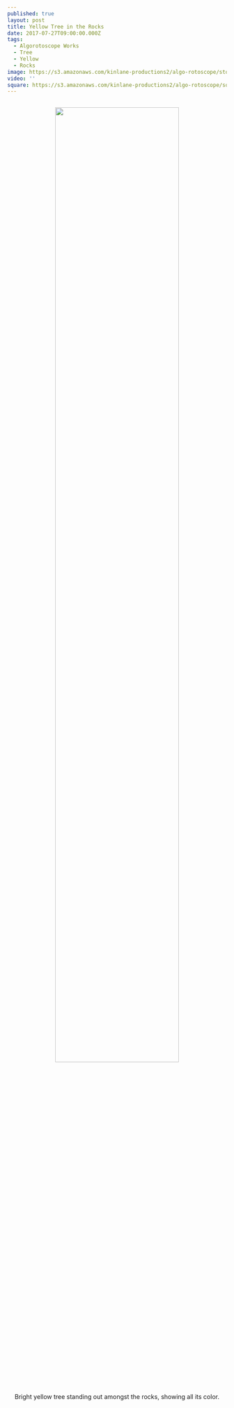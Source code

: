 ```yaml
---
published: true
layout: post
title: Yellow Tree in the Rocks
date: 2017-07-27T09:00:00.000Z
tags:
  - Algorotoscope Works
  - Tree
  - Yellow
  - Rocks
image: https://s3.amazonaws.com/kinlane-productions2/algo-rotoscope/stories/yellow-tree-in-the-rocks.jpg
video: ''
square: https://s3.amazonaws.com/kinlane-productions2/algo-rotoscope/square/yellow-tree-in-the-rocks-square.jpg
---
```

<p align="center"><img src="{{ page.image }}" width="75%" style="padding: 15px;" /></p>
<p align="center">Bright yellow tree standing out amongst the rocks, showing all its color.</p>
